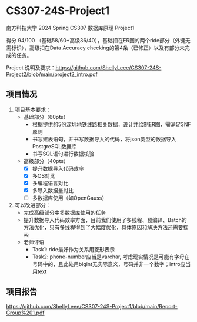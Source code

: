 # CS307-24S-Project1

南方科技大学 2024 Spring CS307 数据库原理 Project1

得分 94/100 （基础58/60+高级36/40），基础扣在ER图的两个ride部分（外键无需标识），高级扣在Data Accuracy checking的第4条（已修正）以及有部分未完成的任务。

Project 说明及要求：https://github.com/ShellyLeee/CS307-24S-Project2/blob/main/project2_intro.pdf

## 项目情况

1. 项目基本要求：
   - 基础部分（60pts）
     - 根据提供的5份深圳地铁线路相关数据，设计并绘制ER图，需满足3NF原则
     - 书写建表语句，并书写数据导入的代码，将json类型的数据导入PostgreSQL数据库
     - 书写SQL语句进行数据核验
   - 高级部分（40pts）
     - [x] 提升数据导入代码效率
     - [x] 多OS对比 
     - [x] 多编程语言对比
     - [x] 多导入数据量对比
     - [ ] 多数据库使用（如OpenGauss）

2. 可以改进部分：
   - 完成高级部分中多数据库使用的任务
   - 提升数据导入代码效率方面，目前我们使用了多线程、预编译、Batch的方法优化，只有多线程得到了大幅度优化，具体原因和解决方法还需要探索
   - 老师评语
     - Task1: ride最好作为关系用菱形表示
     - Task2: phone-number应当是varchar, 考虑现实情况是可能有字母在号码中的，且此处用bigint无实际意义，号码并非一个数字；intro应当用text

## 项目报告

https://github.com/ShellyLeee/CS307-24S-Project1/blob/main/Report-Group%201.pdf
